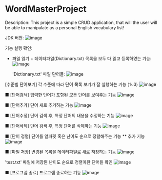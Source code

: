 # WordMasterProject
Description:
  This project is a simple CRUD application, that will the user will be able to manipulate as a personal English vocabulary list!

JDK 버전:
![image](https://github.com/naim-kim/WordMasterProject/assets/143364203/0ab6895c-fa4a-4588-9d35-0da8541fc576)

기능 실행 확인:

- 파일 읽기 + 데이터파일(Dictionary.txt) 목록을 보두 다 읽고 등록하였는 기능:
  ![image](https://github.com/naim-kim/WordMasterProject/assets/143364203/36e55478-02c8-40fd-8e82-038fbe1a612f)

  'Dictionary.txt'  파일 단어들:
  ![image](https://github.com/naim-kim/WordMasterProject/assets/143364203/c8df1b5b-32ff-4087-8e2f-76511d0b72fb)


[수준별 단어보기] 각 수준에 따라 단어 목록 보기가 잘 실행하는 기능 (1~3)
  ![image](https://github.com/naim-kim/WordMasterProject/assets/143364203/b58a9721-8a5f-41d2-bad4-d76b85610587)

■ [단어검색] 입력한 단어가 포함된 모든 단어를 보여주는 기능
  ![image](https://github.com/naim-kim/WordMasterProject/assets/143364203/af6a7ba9-0c1a-4744-a6c2-46b1444e7cee)

■ [단어추가] 단어 새로 추가하는 기능
  ![image](https://github.com/naim-kim/WordMasterProject/assets/143364203/344bba87-c9e0-4742-8ceb-a4b4aeed8579)
  
■ [단어수정] 단어 검색 후, 특정 단어의 내용을 수정하는 기능
  ![image](https://github.com/naim-kim/WordMasterProject/assets/143364203/a9132deb-1344-4f73-8a45-f5582bc9718b)

■ [단어삭제] 단어 검색 후, 특정 단어를 삭제하는 기능
  ![image](https://github.com/naim-kim/WordMasterProject/assets/143364203/b3a66e5f-fed4-416b-ae21-6b8dc1ed4312)

■ [단어 정렬] 단어를 알파펫 혹은 난이도 순으로 정렬해주는 기능 ** 추가 기능
  ![image](https://github.com/naim-kim/WordMasterProject/assets/143364203/4d00f233-f716-42a0-a93b-4c63636c456b)

■ [파일 저장] 변경된 목록을 데이터파일로 새로 저장하는 기능
  ![image](https://github.com/naim-kim/WordMasterProject/assets/143364203/04621ab0-966d-44f6-b204-d4850527e599)
  
  'test.txt' 파일에 저장된 난이도 순으로 정렬이돤 단어들 확인
  ![image](https://github.com/naim-kim/WordMasterProject/assets/143364203/2f55bfa7-f740-4e6a-8352-9c33e10071fa)

■ [프로그램 종료] 프로그램 종료하는 기능
  ![image](https://github.com/naim-kim/WordMasterProject/assets/143364203/77cf0f28-8b52-4fd5-9f65-f69d9eb49f2c)
